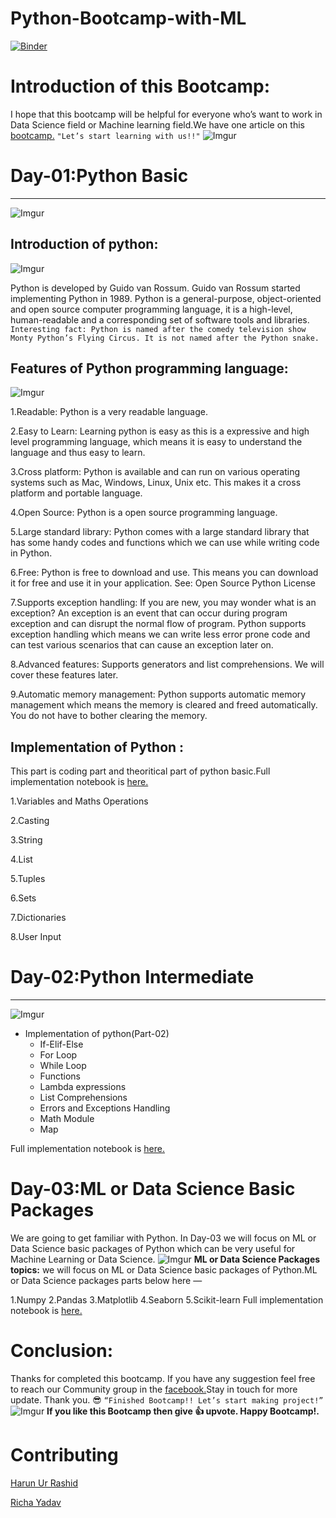 # Python-Bootcamp-with-ML
[![Binder](https://mybinder.org/badge_logo.svg)](https://mybinder.org/v2/gh/harunshimanto/Python-Bootcamp-with-ML/master?urlpath=https%3A%2F%2Fgithub.com%2Fharunshimanto%2FPython-Bootcamp-with-ML)


# Introduction of this Bootcamp:
I hope that this bootcamp will be helpful for everyone who’s want to work in Data Science field or Machine learning field.We have one article on this [bootcamp.](https://hackernoon.com/python-bootcamp-for-ml-c321177b957e)
                      ``"Let’s start learning with us!!"``
![Imgur](https://i.imgur.com/eHJd47k.jpg)

# Day-01:Python Basic
-----------------------
![Imgur](https://i.imgur.com/kw7rTHr.jpg)
## Introduction of python:
![Imgur](https://i.imgur.com/hvakUZd.png)

Python is developed by Guido van Rossum. Guido van Rossum started implementing Python in 1989. Python is a general-purpose, object-oriented and open source computer programming language, it is a high-level, human-readable and a corresponding set of software tools and libraries.
```Interesting fact: Python is named after the comedy television show Monty Python’s Flying Circus. It is not named after the Python snake.```
## Features of Python programming language:
![Imgur](https://i.imgur.com/bCKG4mg.jpg)

1.Readable: Python is a very readable language.

2.Easy to Learn: Learning python is easy as this is a expressive and high level programming language, which means it is easy to understand the language and thus easy to learn.

3.Cross platform: Python is available and can run on various operating systems such as Mac, Windows, Linux, Unix etc. This makes it a cross platform and portable language.

4.Open Source: Python is a open source programming language.

5.Large standard library: Python comes with a large standard library that has some handy codes and functions which we can use while writing code in Python.

6.Free: Python is free to download and use. This means you can download it for free and use it in your application. See: Open Source Python License

7.Supports exception handling: If you are new, you may wonder what is an exception? An exception is an event that can occur during program exception and can disrupt the normal flow of program. Python supports exception handling which means we can write less error prone code and can test various scenarios that can cause an exception later on.

8.Advanced features: Supports generators and list comprehensions. We will cover these features later.

9.Automatic memory management: Python supports automatic memory management which means the memory is cleared and freed automatically. You do not have to bother clearing the memory.

## Implementation of Python :
This part is coding part and theoritical part of python basic.Full implementation notebook is [here.]( https://goo.gl/NErwwb)

1.Variables and Maths Operations

2.Casting

3.String

4.List

5.Tuples

6.Sets

7.Dictionaries

8.User Input


# Day-02:Python Intermediate
------------------------------
![Imgur](https://i.imgur.com/HUxM3Bp.jpg)
* Implementation of python(Part-02) 
  * If-Elif-Else
  * For Loop
  * While Loop
  * Functions
  * Lambda expressions
  * List Comprehensions
  * Errors and Exceptions Handling
  * Math Module
  * Map
  
Full implementation notebook is [here.](https://goo.gl/hTVWak)

# Day-03:ML or Data Science Basic Packages
We are going to get familiar with Python. In Day-03 we will focus on ML or Data Science basic packages of Python which can be very useful for Machine Learning or Data Science.
![Imgur](https://i.imgur.com/oNi7u0g.jpg)
**ML or Data Science Packages topics:**
we will focus on ML or Data Science basic packages of Python.ML or Data Science packages parts below here —

1.Numpy
2.Pandas
3.Matplotlib
4.Seaborn
5.Scikit-learn
Full implementation notebook is [here.](https://goo.gl/jcmyGW)

# Conclusion:
Thanks for completed this bootcamp. If you have any suggestion feel free to reach our Community group in the [facebook.](https://www.facebook.com/groups/MachinelearningAI/)Stay in touch for more update. Thank you. 😎
                             ``“Finished Bootcamp!! Let’s start making project!”``
![Imgur](https://i.imgur.com/BQIwpTm.jpg)
**If you like this Bootcamp then give 👍 upvote. Happy Bootcamp!.**

# Contributing 
[Harun Ur Rashid](https://www.linkedin.com/in/harun-ur-rashid6647/)

[Richa Yadav](https://www.linkedin.com/in/anna-list/)
